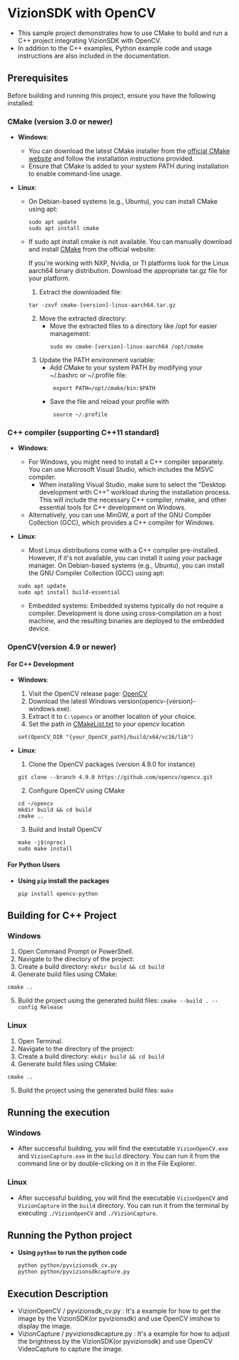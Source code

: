 # VizionSDK with OpenCV

- This sample project demonstrates how to use CMake to build and run a C++ project integrating VizionSDK with OpenCV. 
- In addition to the C++ examples, Python example code and usage instructions are also included in the documentation.

## Prerequisites

Before building and running this project, ensure you have the following installed:

### CMake (version 3.0 or newer)
- **Windows**: 
  - You can download the latest CMake installer from the [official CMake website](https://cmake.org/download/) and follow the installation instructions provided.
  - Ensure that CMake is added to your system PATH during installation to enable command-line usage.

- **Linux**: 
  - On Debian-based systems (e.g., Ubuntu), you can install CMake using apt:
    ```
    sudo apt update
    sudo apt install cmake
    ```
  - If sudo apt install cmake is not available. You can manually download and install [CMake](https://cmake.org/download/) from the official website:

    If you're working with NXP, Nvidia, or TI platforms  look for the Linux aarch64 binary distribution. Download the appropriate tar.gz file for your platform.
    1. Extract the downloaded file:
    ```
    tar -zxvf cmake-[version]-linux-aarch64.tar.gz
    ```
    2. Move the extracted directory:
       - Move the extracted files to a directory like /opt for easier management:
         ```
         sudo mv cmake-[version]-linux-aarch64 /opt/cmake
         ```
    3. Update the PATH environment variable:
       - Add CMake to your system PATH by modifying your ~/.bashrc or ~/.profile file:
         ```
          export PATH=/opt/cmake/bin:$PATH
         ```
        - Save the file and reload your profile with
          ```
           source ~/.profile
          ```
### C++ compiler (supporting C++11 standard)

- **Windows**: 
  - For Windows, you might need to install a C++ compiler separately. You can use Microsoft Visual Studio, which includes the MSVC compiler.
    - When installing Visual Studio, make sure to select the "Desktop development with C++" workload during the installation process. This will include the necessary C++ compiler, nmake, and other essential tools for C++ development on Windows. 
  - Alternatively, you can use MinGW, a port of the GNU Compiler Collection (GCC), which provides a C++ compiler for Windows.

- **Linux**: 
    - Most Linux distributions come with a C++ compiler pre-installed. However, if it's not available, you can install it using your package manager.
  On Debian-based systems (e.g., Ubuntu), you can install the GNU Compiler Collection (GCC) using apt:
    ```
    sudo apt update
    sudo apt install build-essential
    ```
   - Embedded systems:
    Embedded systems typically do not require a compiler. Development is done using cross-compilation on a host machine, and the resulting binaries are deployed to the embedded device.

### OpenCV(version 4.9 or newer)

#### For C++ Development

- **Windows**: 
  1. Visit the OpenCV release page: [OpenCV](https://github.com/opencv/opencv/releases)
  2. Download the latest Windows version(opencv-{version}-windows.exe).
  3. Extract it to `C:\opencv` or another location of your choice.
  4. Set the path in [CMakeList.txt](https://github.com/TechNexion-Vision/vizionsdk-opencv/tree/main/CMakeLists.txt#L19) to your opencv location
    ```
    set(OpenCV_DIR "{your_OpenCV_path}/build/x64/vc16/lib")
    ```

- **Linux**: 
  1. Clone the OpenCV packages (version 4.9.0 for instance)
    ```
    git clone --branch 4.9.0 https://github.com/opencv/opencv.git
    ```
  2. Configure OpenCV using CMake
    ```
    cd ~/opencv
    mkdir build && cd build
    cmake ..
    ```
  3. Build and Install OpenCV
    ```
    make -j$(nproc)
    sudo make install
    ```

#### For Python Users

- **Using `pip` install the packages**
    ```
    pip install opencv-python
    ```
   
## Building for C++ Project

### Windows

1. Open Command Prompt or PowerShell.
2. Navigate to the directory of the project:
3. Create a build directory: `mkdir build && cd build`
4. Generate build files using CMake:
  ```
  cmake ..
  ```
5. Build the project using the generated build files: `cmake --build . --config Release`

### Linux

1. Open Terminal.
2. Navigate to the directory of the project:
3. Create a build directory: `mkdir build && cd build`
4. Generate build files using CMake:
  ```
  cmake ..
  ```
5. Build the project using the generated build files: `make`

## Running the execution

### Windows

- After successful building, you will find the executable `VizionOpenCV.exe` and `VizionCapture.exe` in the `build` directory. You can run it from the command line or by double-clicking on it in the File Explorer.

### Linux

- After successful building, you will find the executable `VizionOpenCV` and `VizionCapture` in the `build` directory. You can run it from the terminal by executing `./VizionOpenCV` and `./VizionCapture`.

## Running the Python project

- **Using `python` to run the python code**
    ```
    python python/pyvizionsdk_cv.py
    python python/pyvizionsdkcapture.py
    ```

## Execution Description

- VizionOpenCV / pyvizionsdk_cv.py : It's a example for how to get the image by the VizionSDK(or pyvizionsdk) and use OpenCV imshow to display the image.
- VizionCapture / pyvizionsdkcapture.py : It's a example for how to adjust the brightness by the VizionSDK(or pyvizionsdk) and use OpenCV VideoCapture to capture the image.
   